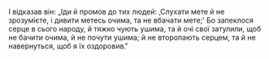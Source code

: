 І відказав він: „Іди й промов до тих людей: ‚Слухати мете й не зрозумієте, і дивити метесь очима, та не вбачати мете;‛ Бо запеклося серце в сього народу, й тяжко чують ушима, та й очі свої затулили, щоб не бачити очима, й не почути ушима; й не второпають серцем, та й не навернуться, щоб я їх оздоровив.‟